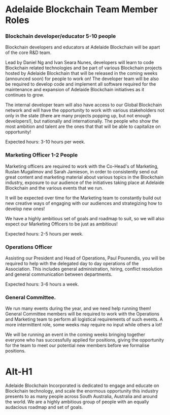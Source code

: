 
# Adelaide Blockchain Team Member Roles

### Blockchain developer/educator 5-10 people

Blockchain developers and educators at Adelaide Blockchain will be apart of the core R&D team.

Lead by Daniel Ng and Ivan Seara Nunes, developers will learn to code Blockchain related technologies and be part of various Blockchain projects hosted by Adelaide Blockchain that will be released in the coming weeks (announced soon) for people to work on! The developer team will be also be required to develop code and implement all software required for the maintenance and expansion of Adelaide Blockchain initiatives as it continues to grow. 

The internal developer team will also have access to our Global Blockchain network and will have the opportunity to work with various stakeholders not only in the state (there are many projects popping up, but not enough developers!), but nationally and internationally. The people who show the most ambition and talent are the ones that that will be able to capitalize on opportunity!

Expected hours: 3-10 hours per week. 

### Marketing Officer 1-2 People

Marketing officers are required to work with the Co-Head's of Marketing, Ruslan Mugalimov and Sarah Jamieson, in order to consistently send out great content and marketing material about various topics in the Blockchain industry, exposure to our audience of the initiatives taking place at Adelaide Blockchain and the various events that we run. 

It will be expected over time for the Marketing team to constantly build out new creative ways of engaging with our audiences and strategizing how to develop new ones!

We have a highly ambitious set of goals and roadmap to suit, so we will also expect our Marketing Officers to be just as ambitious!

Expected hours: 2-5 hours per week.

### Operations Officer

Assisting our President and Head of Operations, Paul Pounendis, you will be required to help with the delegated day to day operations of the Association. This includes general administration, hiring, conflict resolution and general communication between departments. 

Expected hours: 3-6 hours a week. 

### General Committee. 

We run many events during the year, and we need help running them! General Committee members will be required to work with the Operations and Marketing team to perform all logistical requirements of such events. A more intermittent role, some weeks may require no input while others a lot!

We will be running an event in the coming weeks bringing together everyone who has successfully applied for positions, giving the opportunity for the team to meet our potential new members before we formalise positions. 

Alt-H1
======

Adelaide Blockchain Incorporated is dedicated to engage and educate on Blockchain technology, and scale the enormous opportunity this industry presents to as many people across South Australia, Australia and around the world. We are a highly ambitious group of people with an equally audacious roadmap and set of goals. 




	
